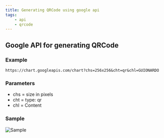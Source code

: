 ```yaml
---
title: Generating QRCode using google api
tags:
    - api
    - qrcode
---
```


## Google API for generating QRCode

### Example

```text
https://chart.googleapis.com/chart?chs=256x256&cht=qr&chl=GUIONARDO
```

### Parameters

- chs = size in pixels
- cht = type: qr
- chl = Content

### Sample

![Sample](https://chart.googleapis.com/chart?chs=256x256&cht=qr&chl=GUIONARDO)
